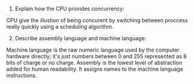 <!-- Answers to the Short Answer Essay Questions go here -->

1. Explain how the CPU provides concurrency:

CPU give the illustion of being concurent by switching between proccess really quickly using a scheduling algorithm. 

2. Describe assembly language and machine language:

Machine language is the raw numeric language used by the computer hardware directly; it's just numbers between 0 and 255 represented as 8 bits of charge or no charge. Assembly is the lowest level of abstraction added for human readability.  It assigns names to the machine language instructions.
